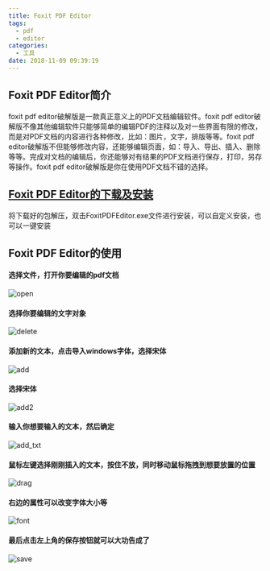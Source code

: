 ```yaml
---
title: Foxit PDF Editor
tags:
  - pdf
  - editor
categories:
  - 工具
date: 2018-11-09 09:39:19
---
```


## Foxit PDF Editor简介

foxit pdf editor破解版是一款真正意义上的PDF文档编辑软件。foxit pdf editor破解版不像其他编辑软件只能够简单的编辑PDF的注释以及对一些界面有限的修改，而是对PDF文档的内容进行各种修改，比如：图片，文字，排版等等。foxit pdf editor破解版不但能够修改内容，还能够编辑页面，如：导入、导出、插入、删除等等。完成对文档的编辑后，你还能够对有结果的PDF文档进行保存，打印，另存等操作。foxit pdf editor破解版是你在使用PDF文档不错的选择。

## [Foxit PDF Editor的下载及安装](http://www.3322.cc/soft/4738.html)

将下载好的包解压，双击FoxitPDFEditor.exe文件进行安装，可以自定义安装，也可以一键安装

## Foxit PDF Editor的使用

#### 选择文件，打开你要编辑的pdf文档
![open](/img/pdf-editor/open.png)
#### 选择你要编辑的文字对象
![delete](/img/pdf-editor/delete.png)
#### 添加新的文本，点击导入windows字体，选择宋体
![add](/img/pdf-editor/add1.png)

#### 选择宋体

![add2](/img/pdf-editor/add2.png)

#### 输入你想要输入的文本，然后确定

![add_txt](/img/pdf-editor/add_txt.png)

#### 鼠标左键选择刚刚插入的文本，按住不放，同时移动鼠标拖拽到想要放置的位置

![drag](/img/pdf-editor/drag.png)

#### 右边的属性可以改变字体大小等

![font](/img/pdf-editor/font.png)

#### 最后点击左上角的保存按钮就可以大功告成了   

![save](/img/pdf-editor/save.png)